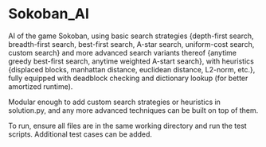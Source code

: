 # Sokoban_AI

AI of the game Sokoban, using basic search strategies {depth-first search, breadth-first search, best-first search, A-star search,
uniform-cost search, custom search} and more advanced search variants thereof {anytime greedy best-first search, anytime weighted
A-start search}, with heuristics {displaced blocks, manhattan distance, euclidean distance, L2-norm, etc.},
fully equipped with deadblock checking and dictionary lookup (for better amortized runtime). 

Modular enough to add custom search strategies or heuristics in solution.py, and any more advanced techniques can be built
on top of them. 

To run, ensure all files are in the same working directory and run the test scripts. Additional test cases can be added. 
